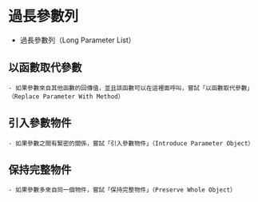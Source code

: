 # 過長參數列

- 過長參數列（Long Parameter List）

## 以函數取代參數

    - 如果參數來自其他函數的回傳值，並且該函數可以在這裡面呼叫，嘗試「以函數取代參數」（Replace Parameter With Method）

## 引入參數物件

    - 如果參數之間有緊密的關係，嘗試「引入參數物件」（Introduce Parameter Object）

## 保持完整物件

    - 如果參數多來自同一個物件，嘗試「保持完整物件」（Preserve Whole Object）



